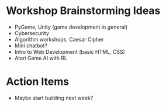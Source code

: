 # Workshop Brainstorming Ideas

- PyGame, Unity (game development in general)
- Cybersecurity
- Algorithm workshops, Caesar Cipher
- Mini chatbot?
- Intro to Web Development (basic HTML, CSS)
- Atari Game AI with RL

# Action Items

- Maybe start building next week?